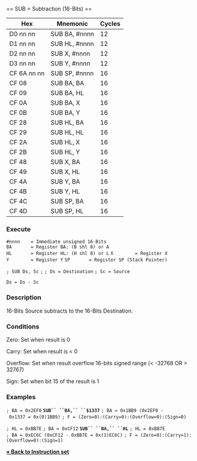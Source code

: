 \== SUB = Subtraction (16-Bits) ==

| Hex         | Mnemonic       | Cycles |
| ----------- | -------------- | ------ |
| D0 nn nn    | SUB BA, \#nnnn | 12     |
| D1 nn nn    | SUB HL, \#nnnn | 12     |
| D2 nn nn    | SUB X, \#nnnn  | 12     |
| D3 nn nn    | SUB Y, \#nnnn  | 12     |
| CF 6A nn nn | SUB SP, \#nnnn | 16     |
| CF 08       | SUB BA, BA     | 16     |
| CF 09       | SUB BA, HL     | 16     |
| CF 0A       | SUB BA, X      | 16     |
| CF 0B       | SUB BA, Y      | 16     |
| CF 28       | SUB HL, BA     | 16     |
| CF 29       | SUB HL, HL     | 16     |
| CF 2A       | SUB HL, X      | 16     |
| CF 2B       | SUB HL, Y      | 16     |
| CF 48       | SUB X, BA      | 16     |
| CF 49       | SUB X, HL      | 16     |
| CF 4A       | SUB Y, BA      | 16     |
| CF 4B       | SUB Y, HL      | 16     |
| CF 4C       | SUB SP, BA     | 16     |
| CF 4D       | SUB SP, HL     | 16     |

### Execute

`#nnnn    = Immediate unsigned 16-Bits`
`BA       = Register BA: (B shl 8) or A`
`HL       = Register HL: (H shl 8) or L`
`X        = Register X`
`Y        = Register Y`
`SP       = Register SP (Stack Pointer)`

`; SUB Ds, Sc`
`;`
`; Ds = Destination`
`; Sc = Source`

`Ds = Ds - Sc`

### Description

16-Bits Source subtracts to the 16-Bits Destination.

### Conditions

Zero: Set when result is 0

Carry: Set when result is \< 0

Overflow: Set when result overflow 16-bits signed range (\< -32768 OR \>
32767)

Sign: Set when bit 15 of the result is 1

### Examples

`; BA = 0x2EF0`
**`SUB`` ``BA,`` ``$1337`**
`; BA = 0x1BB9 (0x2EF0 - 0x1337 = 0x(0)1BB9)`
`; F = (Zero=0):(Carry=0):(Overflow=0):(Sign=0)`

`; HL = 0xBB7E`
`; BA = 0xCF12`
**`SUB`` ``BA,`` ``HL`**
`; HL = 0xBB7E`
`; BA = 0xEC6C (0xCF12 - 0xBB7E = 0x(1)EC6C)`
`; F = (Zero=0):(Carry=1):(Overflow=0):(Sign=1)`

[**« Back to Instruction set**](S1C88_InstructionSet.md "wikilink")
